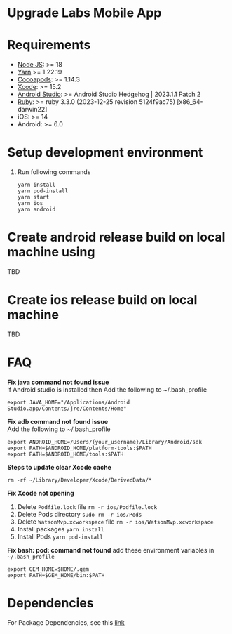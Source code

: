 # Upgrade Labs Mobile App

# Requirements

- [Node JS](https://nodejs.org): >= 18
- [Yarn](https://yarnpkg.com/getting-started/install) >= 1.22.19
- [Cocoapods](https://cocoapods.org/): >= 1.14.3
- [Xcode](https://developer.apple.com/xcode/): >= 15.2
- [Android Studio](https://developer.android.com/studio): >= Android Studio Hedgehog | 2023.1.1 Patch 2
- [Ruby](https://rvm.io): >= ruby 3.3.0 (2023-12-25 revision 5124f9ac75) [x86_64-darwin22]
- iOS: >= 14
- Android: >= 6.0

# Setup development environment

1. Run following commands
   ```
   yarn install
   yarn pod-install
   yarn start
   yarn ios
   yarn android
   ```

# Create android release build on local machine using

TBD

# Create ios release build on local machine

TBD

# FAQ

**Fix java command not found issue**  
if Android studio is installed then Add the following to ~/.bash_profile

```
export JAVA_HOME="/Applications/Android Studio.app/Contents/jre/Contents/Home"
```

**Fix adb command not found issue**  
Add the following to ~/.bash_profile

```
export ANDROID_HOME=/Users/{your_username}/Library/Android/sdk
export PATH=$ANDROID_HOME/platform-tools:$PATH
export PATH=$ANDROID_HOME/tools:$PATH
```

**Steps to update clear Xcode cache**

```
rm -rf ~/Library/Developer/Xcode/DerivedData/*
```

**Fix Xcode not opening**

1. Delete `Podfile.lock` file `rm -r ios/Podfile.lock`
2. Delete Pods directory `sudo rm -r ios/Pods`
3. Delete `WatsonMvp.xcworkspace` file `rm -r ios/WatsonMvp.xcworkspace`
4. Install packages `yarn install`
5. Install Pods `yarn pod-install`

**Fix bash: pod: command not found**
add these environment variables in `~/.bash_profile`

```
export GEM_HOME=$HOME/.gem
export PATH=$GEM_HOME/bin:$PATH
```

# Dependencies

For Package Dependencies, see this [link](/DEPENDENCIES)
